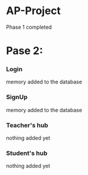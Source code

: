 # AP-Project

Phase 1 completed
# Pase 2:
### Login
memory added to the database

### SignUp
memory added to the database

### Teacher's hub
nothing added yet

### Student's hub
nothing added yet